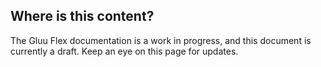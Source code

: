 ## Where is this content?
The Gluu Flex documentation is a work in progress, and this document is currently a draft. 
Keep an eye on this page for updates.
